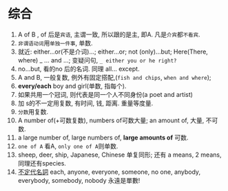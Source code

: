 # 综合

1. A of B , of 后是`宾语`, 主谓一致, 所以跟的是主, 即A. 凡是`介宾`都`不看宾`.
2. `非谓语动词`用`单独一件事`, 单数.
3. 就近: either...or(不是介词)...; either...or; not (only)...but; Here(There, where) _ ... and ...; 变疑问句, `_ either you or he right?`
4. no...but, 看的no 后的名词. 同理 all... except.
5. A and B, 一般复数, 例外有固定搭配,(`fish and chips`, `when and where`); 
6. **every/each** boy and girl(单数, 指每个). 
7. 如果共用一个冠词, 则代表是同一个人不同身份(a poet and artist)
8. 加 s的不一定用复数, 有时间, 钱, 距离. 重量等度量.
9. `分数`用复数.
10. A number of(+可数复数), numbers of可数大量; an amount of, 大量, 不可数.
11. a large number of, large numbers of, **large amounts of** 可数.
12. `one of A` 看A, `only one of A`则单数.
13. sheep, deer, ship, Japanese, Chinese 单复同形; 还有 a means, 2 means, 同理还有species.
14. [不定代名詞](http://www.taiwantestcentral.com/grammar/Title.aspx?ID=240) each, anyone, everyone, someone, no one, anybody, everybody, somebody, nobody 永遠是單數!